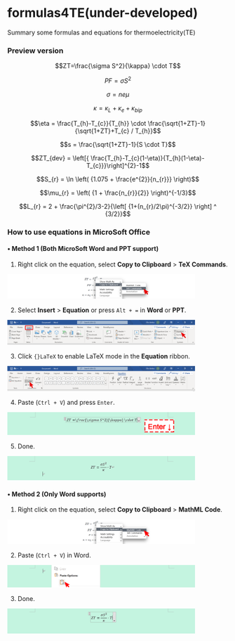 # formulas4TE(under-developed)
Summary some formulas and equations for thermoelectricity(TE)

### Preview version
$$ZT=\frac{\sigma S^2}{\kappa} \cdot T$$

$$PF=\sigma S^{2}$$

$$\sigma = ne\mu$$

$$\kappa = \kappa_{L} + \kappa_{e} + \kappa_{bip} $$

$$\eta = \frac{T_{h}-T_{c}}{T_{h}} \cdot \frac{\sqrt{1+ZT}-1}{\sqrt{1+ZT}+T_{c} / T_{h}}$$

$$s = \frac{\sqrt{1+ZT}-1}{S \cdot T}$$

$$ZT_{dev} = \left[{ \frac{T_{h}-T_{c}(1-\eta)}{T_{h}(1-\eta)-T_{c}}}\right]^{2}-1$$

$$S_{r} = \ln \left( {1.075 + \frac{e^{2}}{n_{r}}} \right)$$

$$\mu_{r} = \left( {1 + \frac{n_{r}}{2}} \right)^{-1/3}$$

$$L_{r} = 2 + \frac{\pi^{2}/3-2}{\left[ {1+(n_{r}/2\pi)^{-3/2}} \right] ^ {3/2}}$$


### How to use equations in MicroSoft Office

#### &bull; Method 1 (Both MicroSoft Word and PPT support)

1. Right click on the equation, select **Copy to Clipboard** > **TeX Commands**.

<img src="pictures/step-1-1.png" width="85%">

2. Select **Insert** > **Equation** or press `Alt + =` in **Word** or **PPT**.

<img src="pictures/step-1-2.png" width="85%">

3. Click `{}LaTeX` to enable LaTeX mode in the **Equation** ribbon.

<img src="pictures/step-1-3.png" width="85%">

4. Paste (`Ctrl + V`) and press `Enter`.

<img src="pictures/step-1-4.png" width="85%">

5. Done.

<img src="pictures/step-1-5.png" width="85%">

#### &bull; Method 2 (Only Word supports)

1. Right click on the equation, select **Copy to Clipboard** > **MathML Code**.

<img src="pictures/step-2-1.png" width="85%">

2. Paste (`Ctrl + V`) in Word.

<img src="pictures/step-2-2.png" width="85%">

3. Done.

<img src="pictures/step-2-3.png" width="85%">
